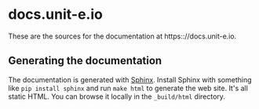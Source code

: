 # docs.unit-e.io

These are the sources for the documentation at https:://docs.unit-e.io.

## Generating the documentation

The documentation is generated with [Sphinx](http://www.sphinx-doc.org). Install
Sphinx with something like `pip install sphinx` and run `make html` to generate
the web site. It's all static HTML. You can browse it locally in the
`_build/html` directory.
